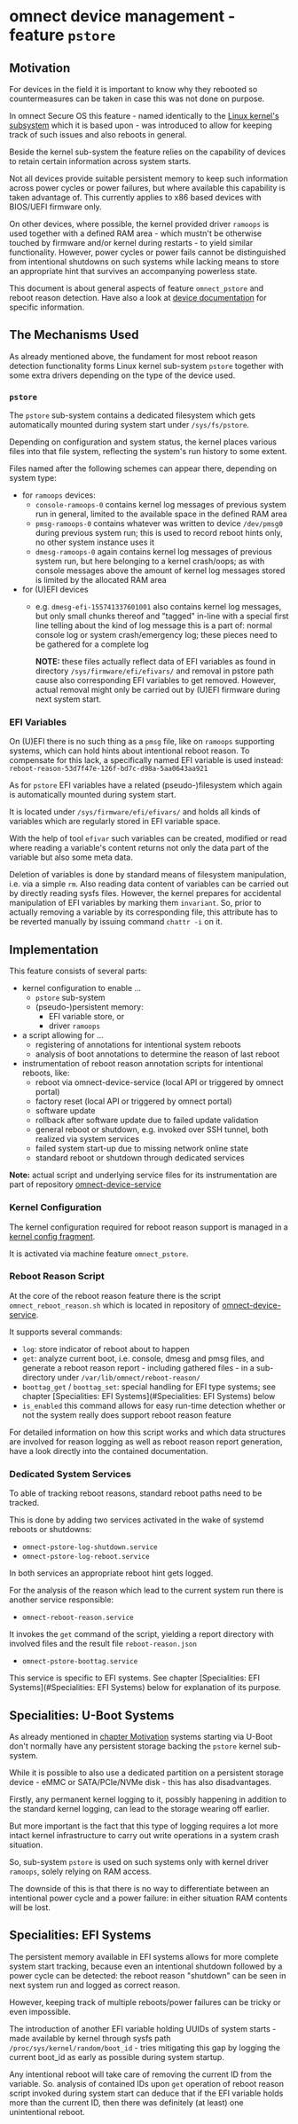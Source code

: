 # omnect device management - feature `pstore`

## Motivation

For devices in the field it is important to know why they rebooted
so countermeasures can be taken in case this was not done on purpose.

In omnect Secure OS this feature - named identically to the
[Linux kernel's subsystem](https://docs.kernel.org/admin-guide/pstore-blk.html)
which it is based upon - was introduced to allow
for keeping track of such issues and also reboots in general.

Beside the kernel sub-system the feature relies on the capability of
devices to retain certain information across system starts.

Not all devices provide suitable persistent memory to keep such
information across power cycles or power failures, but where available
this capability is taken advantage of. This currently applies to x86
based devices with BIOS/UEFI firmware only.

On other devices, where possible, the kernel provided driver `ramoops`
is used together with a defined RAM area - which mustn't be otherwise
touched by firmware and/or kernel during restarts - to yield similar
functionality.
However, power cycles or power fails cannot be distinguished from
intentional shutdowns on such systems while lacking means to store an
appropriate hint that survives an accompanying powerless state.

This document is about general aspects of feature `omnect_pstore` and
reboot reason detection.
Have also a look at [device documentation](doc) for specific
information.

## The Mechanisms Used

As already mentioned above, the fundament for most reboot reason
detection functionality forms Linux kernel sub-system `pstore`
together with some extra drivers depending on the type of the device
used.

### `pstore`

The `pstore` sub-system contains a dedicated filesystem which gets
automatically mounted during system start under `/sys/fs/pstore`.

Depending on configuration and system status, the kernel places
various files into that file system, reflecting the system's run
history to some extent.

Files named after the following schemes can appear there, depending on
system type:
- for `ramoops` devices:
  - `console-ramoops-0`
	contains kernel log messages of previous system run in general,
	limited to the available space in the defined RAM area
  - `pmsg-ramoops-0`
	contains whatever was written to device `/dev/pmsg0` during
	previous system run; this is used to record reboot hints only, no
	other system instance uses it
  - `dmesg-ramoops-0`
	again contains kernel log messages of previous system run, but
	here belonging to a kernel crash/oops; as with console messages
	above the amount of kernel log messages stored is limited by the
	allocated RAM area
- for (U)EFI devices
  - e.g. `dmesg-efi-155741337601001`
	also contains kernel log messages, but only small chunks thereof
	and "tagged" in-line with a special first line telling about the
	kind of log message this is a part of: normal console log or
	system crash/emergency log; these pieces need to be gathered for a
	complete log
	
	**NOTE:** these files actually reflect data of EFI variables as
	found in directory `/sys/firmware/efi/efivars/` and removal in
	pstore path cause also corresponding EFI variables to get removed.
	However, actual removal might only be carried out by (U)EFI
	firmware during next system start.

### EFI Variables

On (U)EFI there is no such thing as a `pmsg` file, like on `ramoops`
supporting systems, which can hold hints about intentional reboot
reason.
To compensate for this lack, a specifically named EFI variable is used
instead: `reboot-reason-53d7f47e-126f-bd7c-d98a-5aa0643aa921`

As for `pstore` EFI variables have a related (pseudo-)filesystem
which again is automatically mounted during system start.

It is located under `/sys/firmware/efi/efivars/` and holds all kinds of
variables which are regularly stored in EFI variable space.

With the help of tool `efivar` such variables can be created, modified
or read where reading a variable's content returns not only the data
part of the variable but also some meta data.

Deletion of variables is done by standard means of filesystem
manipulation, i.e. via a simple `rm`.
Also reading data content of variables can be carried out by directly
reading sysfs files.
However, the kernel prepares for accidental manipulation of EFI
variables by marking them `invariant`.
So, prior to actually removing a variable by its corresponding file,
this attribute has to be reverted manually by issuing command
`chattr -i` on it.

## Implementation

This feature consists of several parts:
- kernel configuration to enable ...
  - `pstore` sub-system
  - (pseudo-)persistent memory:
	- EFI variable store, or
	- driver `ramoops`
- a script allowing for ...
  - registering of annotations for intentional system reboots
  - analysis of boot annotations to determine the reason of last reboot
- instrumentation of reboot reason annotation scripts for intentional
  reboots, like:
  - reboot via omnect-device-service
    (local API or triggered by omnect portal)
  - factory reset
    (local API or triggered by omnect portal)
  - software update
  - rollback after software update due to failed update validation
  - general reboot or shutdown, e.g. invoked over SSH tunnel, both
    realized via system services
  - failed system start-up due to missing network online state
  - standard reboot or shutdown through dedicated services

**Note:** actual script and underlying service files for its
instrumentation are part of repository
[omnect-device-service](https://github.com/omnect/omnect-device-service/)

### Kernel Configuration

The kernel configuration required for reboot reason support is managed
in a [kernel config fragment](../recipes-kernel/linux/files/pstore.cfg).

It is activated via machine feature `omnect_pstore`.

### Reboot Reason Script

At the core of the reboot reason feature there is the script
`omnect_reboot_reason.sh` which is located in repository of
[omnect-device-service](https://github.com/omnect/omnect-device-service/healthcheck/omnect_reboot_reason.sh).

It supports several commands:
- `log`: store indicator of reboot about to happen
- `get`: analyze current boot, i.e. console, dmesg and pmsg files, and
  generate a reboot reason report - including gathered files - in a
  sub-directory under `/var/lib/omnect/reboot-reason/`
- `boottag_get` / `boottag_set`: special handling for EFI type
  systems; see chapter [Specialities: EFI Systems](#Specialities: EFI Systems)
below
- `is_enabled`
  this command allows for easy run-time detection whether or not the
  system really does support reboot reason feature

For detailed information on how this script works and which data
structures are involved for reason logging as well as reboot reason
report generation, have a look directly into the contained
documentation.

### Dedicated System Services

To able of tracking reboot reasons, standard reboot paths need to be
tracked.

This is done by adding two services activated in the wake of systemd
reboots or shutdowns:
- `omnect-pstore-log-shutdown.service`
- `omnect-pstore-log-reboot.service`

In both services an appropriate reboot hint gets logged.

For the analysis of the reason which lead to the current system run
there is another service responsible:
- `omnect-reboot-reason.service`

It invokes the `get` command of the script, yielding a report
directory with involved files and the result file `reboot-reason.json`

- `omnect-pstore-boottag.service`

This service is specific to EFI systems. See chapter
[Specialities: EFI Systems](#Specialities: EFI Systems) below for
explanation of its purpose.

## Specialities: U-Boot Systems

As already mentioned in [chapter Motivation](#Motivation) systems
starting via U-Boot don't normally have any persistent storage backing
the `pstore` kernel sub-system.

While it is possible to also use a dedicated partition on a persistent
storage device - eMMC or SATA/PCIe/NVMe disk - this has also
disadvantages.

Firstly, any permanent kernel logging to it, possibly happening in
addition to the standard kernel logging, can lead to the storage
wearing off earlier.

But more important is the fact that this type of logging requires a
lot more intact kernel infrastructure to carry out write operations in
a system crash situation.

So, sub-system `pstore` is used on such systems only with kernel
driver `ramoops`, solely relying on RAM access.

The downside of this is that there is no way to differentiate between
an intentional power cycle and a power failure: in either situation
RAM contents will be lost.

## Specialities: EFI Systems

The persistent memory available in EFI systems allows for more
complete system start tracking, because even an intentional shutdown
followed by a power cycle can be detected: the reboot reason
"shutdown" can be seen in next system run and logged as correct
reason.

However, keeping track of multiple reboots/power failures can be
tricky or even impossible.

The introduction of another EFI variable holding UUIDs of system
starts - made available by kernel through sysfs path
`/proc/sys/kernel/random/boot_id` - tries mitigating this gap by
logging the current boot_id as early as possible during system
startup.

Any intentional reboot will take care of removing the current ID from
the variable.
So. analysis of contained IDs upon `get` operation of reboot reason
script invoked during system start can deduce that if the EFI
variable holds more than the current ID, then there was definitely (at
least) one unintentional reboot.
